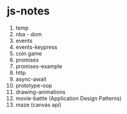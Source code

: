 # js-notes

1. temp
2. nba - dom
3. events
4. events-keypress
5. coin game
6. promises
7. promises-example
8. http
9. async-await
10. prototype-oop
11. drawing-animations
12. movie-battle (Application Design Patterns)
13. maze (canvas api)
